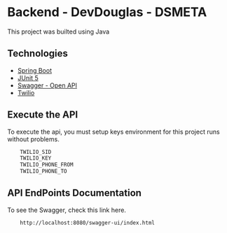 # Backend - DevDouglas - DSMETA

This project was builted using Java


## Technologies

* [Spring Boot](https://spring.io/) 
* [JUnit 5](https://junit.org/junit5/) 
* [Swagger - Open API](https://swagger.io/) 
* [Twilio](https://www.twilio.com/) 

## Execute the API

To execute the api, you must setup keys environment for this project runs without problems.

```bash
    TWILIO_SID
    TWILIO_KEY
    TWILIO_PHONE_FROM
    TWILIO_PHONE_TO
```


## API EndPoints Documentation

To see the Swagger, check this link here.

```bash
    http://localhost:8080/swagger-ui/index.html
```
